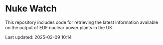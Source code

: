 # Nuke Watch

This repository includes code for retrieving the latest information available on the output of EDF nuclear power plants in the UK.

Last updated: 2025-02-09 10:14